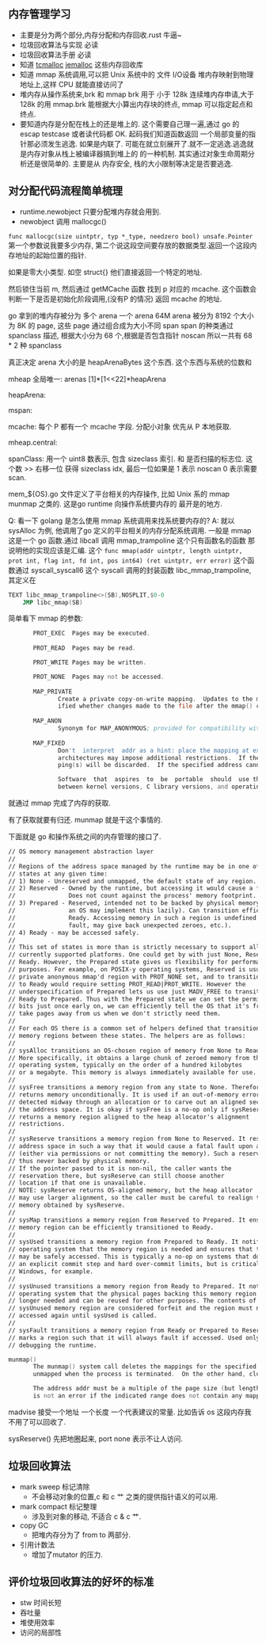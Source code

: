 ## 内存管理学习
- 主要是分为两个部分,内存分配和内存回收.rust 牛逼~
- 垃圾回收算法与实现 必读
- 垃圾回收算法手册 必读
- 知道 [tcmalloc](https://google.github.io/tcmalloc/overview.html) [jemalloc](http://jemalloc.net/) 这些内存回收库
- 知道 mmap 系统调用,可以把 Unix 系统中的 文件 I/O设备 堆内存映射到物理地址上,这样 CPU 就能直接访问了
- 堆内存从操作系统来,brk 和 mmap brk 用于 小于 128k 连续堆内存申请,大于 128k 的用 mmap.brk 能根据大小算出内存块的终点,
mmap 可以指定起点和终点.
- 要知道内存是分配在栈上的还是堆上的. 这个需要自己理一遍,通过 go 的 escap testcase 或者读代码都 OK. 起码我们知道函数返回
一个局部变量的指针那必须发生逃逸. 如果是内联了. 可能在就立刻展开了.就不一定逃逸.逃逸就是内存对象从栈上被编译器搞到堆上的
的一种机制. 其实通过对象生命周期分析还是很简单的. 主要是从 内存安全, 栈的大小限制等决定是否要逃逸.

## 对分配代码流程简单梳理
- runtime.newobject 只要分配堆内存就会用到.
- newobject 调用 mallocgc() 

`func mallocgc(size uintptr, typ *_type, needzero bool) unsafe.Pointer`
第一个参数说我要多少内存, 第二个说这段空间要存放的数据类型.返回一个这段内存地址的起始位置的指针.

如果是零大小类型. 如空 struct{} 他们直接返回一个特定的地址.

然后锁住当前 m, 然后通过 getMCache 函数 找到 p 对应的 mcache. 这个函数会判断一下是否是初始化阶段调用,(没有P 的情况)
返回 mcache 的地址.

go 拿到的堆内存被分为 多个 arena 一个 arena 64M  arena 被分为 8192 个大小为 8K 的 page, 这些 page 通过组合成为大小不同
span span 的种类通过 spanclass 描述, 根据大小分为 68 个,根据是否包含指针 noscan 所以一共有 68 * 2 种 spanclass 

真正决定 arena 大小的是 heapArenaBytes 这个东西. 这个东西与系统的位数和

mheap 全局唯一:
arenas [1]*[1<<22]*heapArena

heapArena:

mspan:

mcache: 每个 P 都有一个 mcache 字段. 分配小对象 优先从 P 本地获取. 

mheap.central:

spanClass: 用一个 uint8 数表示, 包含 sizeclass 索引. 和 是否扫描的标志位. 这个数 >> 右移一位
获得 sizeclass idx, 最后一位如果是 1 表示 noscan 0 表示需要 scan.

mem_${OS}.go 文件定义了平台相关的内存操作, 比如 Unix 系的 mmap munmap 之类的. 这是go runtime 向操作系统要内存的
最开是的地方.

Q: 看一下 golang 是怎么使用 mmap 系统调用来找系统要内存的? 
A: 就以 sysAlloc 为例, 他调用了go 定义的平台相关的内存分配系统调用. 一般是 mmap 这是一个 go 函数.通过 libcall 调用
mmap_trampoline 这个只有函数名的函数 那说明他的实现应该是汇编. 这个 `func mmap(addr uintptr, length uintptr, prot int, flag int, fd int, pos int64) (ret uintptr, err error)`
这个函数通过 syscall_syscall6 这个 syscall 调用的封装函数 libc_mmap_trampoline, 其定义在
```asm
TEXT libc_mmap_trampoline<>(SB),NOSPLIT,$0-0
	JMP	libc_mmap(SB)
```
简单看下 mmap 的参数:
```asm
       PROT_EXEC  Pages may be executed.
       
       PROT_READ  Pages may be read.

       PROT_WRITE Pages may be written.

       PROT_NONE  Pages may not be accessed.
       
       MAP_PRIVATE
              Create a private copy-on-write mapping.  Updates to the mapping are not visible to other processes mapping the same file, and are not carried through to the underlying file.  It is unspec-
              ified whether changes made to the file after the mmap() call are visible in the mapped region.
              
       MAP_ANON
              Synonym for MAP_ANONYMOUS; provided for compatibility with other implementations.
              
       MAP_FIXED
              Don't  interpret  addr as a hint: place the mapping at exactly that address.  addr must be suitably aligned: for most architectures a multiple of the page size is sufficient; however, some
              architectures may impose additional restrictions.  If the memory region specified by addr and len overlaps pages of any existing mapping(s), then the overlapped part of the  existing  map-
              ping(s) will be discarded.  If the specified address cannot be used, mmap() will fail.

              Software  that  aspires  to  be  portable  should  use the MAP_FIXED flag with care, keeping in mind that the exact layout of a process's memory mappings is allowed to change significantly
              between kernel versions, C library versions, and operating system releases.  Carefully read the discussion of this flag in NOTES!
```
就通过 mmap 完成了内存的获取.

有了获取就要有归还. munmap 就是干这个事情的.

下面就是 go 和操作系统之间的内存管理的接口了.

```md
// OS memory management abstraction layer
//
// Regions of the address space managed by the runtime may be in one of four
// states at any given time:
// 1) None - Unreserved and unmapped, the default state of any region.
// 2) Reserved - Owned by the runtime, but accessing it would cause a fault.
//               Does not count against the process' memory footprint.
// 3) Prepared - Reserved, intended not to be backed by physical memory (though
//               an OS may implement this lazily). Can transition efficiently to
//               Ready. Accessing memory in such a region is undefined (may
//               fault, may give back unexpected zeroes, etc.).
// 4) Ready - may be accessed safely.
//
// This set of states is more than is strictly necessary to support all the
// currently supported platforms. One could get by with just None, Reserved, and
// Ready. However, the Prepared state gives us flexibility for performance
// purposes. For example, on POSIX-y operating systems, Reserved is usually a
// private anonymous mmap'd region with PROT_NONE set, and to transition
// to Ready would require setting PROT_READ|PROT_WRITE. However the
// underspecification of Prepared lets us use just MADV_FREE to transition from
// Ready to Prepared. Thus with the Prepared state we can set the permission
// bits just once early on, we can efficiently tell the OS that it's free to
// take pages away from us when we don't strictly need them.
//
// For each OS there is a common set of helpers defined that transition
// memory regions between these states. The helpers are as follows:
//
// sysAlloc transitions an OS-chosen region of memory from None to Ready.
// More specifically, it obtains a large chunk of zeroed memory from the
// operating system, typically on the order of a hundred kilobytes
// or a megabyte. This memory is always immediately available for use.
//
// sysFree transitions a memory region from any state to None. Therefore, it
// returns memory unconditionally. It is used if an out-of-memory error has been
// detected midway through an allocation or to carve out an aligned section of
// the address space. It is okay if sysFree is a no-op only if sysReserve always
// returns a memory region aligned to the heap allocator's alignment
// restrictions.
//
// sysReserve transitions a memory region from None to Reserved. It reserves
// address space in such a way that it would cause a fatal fault upon access
// (either via permissions or not committing the memory). Such a reservation is
// thus never backed by physical memory.
// If the pointer passed to it is non-nil, the caller wants the
// reservation there, but sysReserve can still choose another
// location if that one is unavailable.
// NOTE: sysReserve returns OS-aligned memory, but the heap allocator
// may use larger alignment, so the caller must be careful to realign the
// memory obtained by sysReserve.
//
// sysMap transitions a memory region from Reserved to Prepared. It ensures the
// memory region can be efficiently transitioned to Ready.
//
// sysUsed transitions a memory region from Prepared to Ready. It notifies the
// operating system that the memory region is needed and ensures that the region
// may be safely accessed. This is typically a no-op on systems that don't have
// an explicit commit step and hard over-commit limits, but is critical on
// Windows, for example.
//
// sysUnused transitions a memory region from Ready to Prepared. It notifies the
// operating system that the physical pages backing this memory region are no
// longer needed and can be reused for other purposes. The contents of a
// sysUnused memory region are considered forfeit and the region must not be
// accessed again until sysUsed is called.
//
// sysFault transitions a memory region from Ready or Prepared to Reserved. It
// marks a region such that it will always fault if accessed. Used only for
// debugging the runtime.

```
```asm
munmap()
       The munmap() system call deletes the mappings for the specified address range, and causes further references to addresses within the range to generate invalid memory references.  The region is also  automatically
       unmapped when the process is terminated.  On the other hand, closing the file descriptor does not unmap the region.

       The address addr must be a multiple of the page size (but length need not be).  All pages containing a part of the indicated range are unmapped, and subsequent references to these pages will generate SIGSEGV.  It
       is not an error if the indicated range does not contain any mapped pages.
```

madvise 接受一个地址 一个长度 一个代表建议的常量. 比如告诉 os 这段内存我不用了可以回收了.

sysReserve() 先把地圈起来, port none 表示不让人访问.
## 垃圾回收算法
- mark sweep 标记清除
  - 不会移动对象的位置,c 和 c 艹 之类的提供指针语义的可以用.
- mark compact 标记整理
  - 涉及到对象的移动, 不适合 c & c 艹.
- copy GC
  - 把堆内存分为了 from to 两部分.
- 引用计数法
  - 增加了mutator 的压力.

## 评价垃圾回收算法的好坏的标准
- stw 时间长短
- 吞吐量
- 堆使用效率
- 访问的局部性